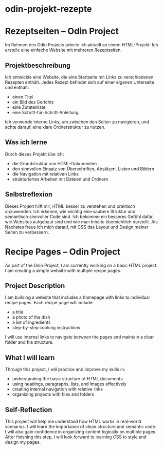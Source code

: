 # odin-projekt-rezepte
# Rezeptseiten – Odin Project

Im Rahmen des Odin Projects arbeite ich aktuell an einem HTML-Projekt: Ich erstelle eine einfache Website mit mehreren Rezeptseiten.

## Projektbeschreibung

Ich entwickle eine Website, die eine Startseite mit Links zu verschiedenen Rezepten enthält. Jedes Rezept befindet sich auf einer eigenen Unterseite und enthält:

- einen Titel
- ein Bild des Gerichts
- eine Zutatenliste
- eine Schritt-für-Schritt-Anleitung

Ich verwende interne Links, um zwischen den Seiten zu navigieren, und achte darauf, eine klare Ordnerstruktur zu nutzen.

## Was ich lerne

Durch dieses Projekt übe ich:

- die Grundstruktur von HTML-Dokumenten
- den sinnvollen Einsatz von Überschriften, Absätzen, Listen und Bildern
- die Navigation mit relativen Links
- strukturiertes Arbeiten mit Dateien und Ordnern

## Selbstreflexion

Dieses Projekt hilft mir, HTML besser zu verstehen und praktisch anzuwenden. Ich erkenne, wie wichtig eine saubere Struktur und semantisch sinnvoller Code sind. Ich bekomme ein besseres Gefühl dafür, wie Websites aufgebaut sind und wie man Inhalte übersichtlich darstellt. Als Nächstes freue ich mich darauf, mit CSS das Layout und Design meiner Seiten zu verbessern.

# Recipe Pages – Odin Project

As part of the Odin Project, I am currently working on a basic HTML project: I am creating a simple website with multiple recipe pages.

## Project Description

I am building a website that includes a homepage with links to individual recipe pages. Each recipe page will include:

- a title
- a photo of the dish
- a list of ingredients
- step-by-step cooking instructions

I will use internal links to navigate between the pages and maintain a clear folder and file structure.

## What I will learn

Through this project, I will practice and improve my skills in:

- understanding the basic structure of HTML documents
- using headings, paragraphs, lists, and images effectively
- creating internal navigation with relative links
- organizing projects with files and folders

## Self-Reflection

This project will help me understand how HTML works in real-world scenarios. I will learn the importance of clean structure and semantic code. I will also gain confidence in organizing content logically on multiple pages. After finishing this step, I will look forward to learning CSS to style and design my pages.
